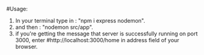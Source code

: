 #Usage:

1. In your terminal type in : "npm i express nodemon".
2. and then : "nodemon src/app".
3. if you're getting the message that server is successfully running on port 3000, enter #http://localhost:3000/home in address field of your browser.
